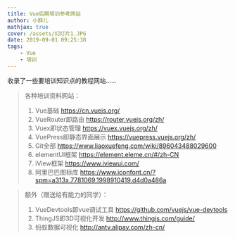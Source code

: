 ```yaml
---
title: Vue后期培训参考网站
author: 小胖儿
mathjax: true
cover: /assets/幻灯片1.JPG
date: 2019-09-01 09:25:38
tags:
	- Vue
	- 培训
---
```


收录了一些要培训知识点的教程网站……

<!-- more -->

>  各种培训资料网站：
>  1. Vue基础 https://cn.vuejs.org/
>  2. VueRouter即路由 https://router.vuejs.org/zh/
>  3. Vuex即状态管理 https://vuex.vuejs.org/zh/
>  4. VuePress即静态界面展示 https://vuepress.vuejs.org/zh/
>  5. Git全部 https://www.liaoxuefeng.com/wiki/896043488029600
>  6. elementUI框架 https://element.eleme.cn/#/zh-CN
>  7. iView框架 https://www.iviewui.com/
>  8. 阿里巴巴图标库 https://www.iconfont.cn/?spm=a313x.7781069.1998910419.d4d0a486a

> 额外（赠送给有能力的同学）：
>  1. VueDevtools即vue调试工具 https://github.com/vuejs/vue-devtools
>  2. ThingJS即3D可视化开发 http://www.thingjs.com/guide/
>   3. 蚂蚁数据可视化 http://antv.alipay.com/zh-cn/

